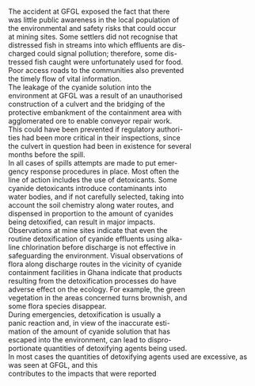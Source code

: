 
The accident at GFGL exposed the fact that there  
was little public awareness in the local population of  
the environmental and safety risks that could occur  
at mining sites. Some settlers did not recognise that  
distressed fish in streams into which effluents are dis-  
charged could signal pollution; therefore, some dis-  
tressed fish caught were unfortunately used for food.  
Poor access roads to the communities also prevented  
the timely flow of vital information.  
The leakage of the cyanide solution into the  
environment at GFGL was a result of an unauthorised  
construction of a culvert and the bridging of the  
protective embankment of the containment area with  
agglomerated ore to enable conveyor repair work.  
This could have been prevented if regulatory authori-  
ties had been more critical in their inspections, since  
the culvert in question had been in existence for several  
months before the spill.  
In all cases of spills attempts are made to put emer-  
gency response procedures in place. Most often the  
line of action includes the use of detoxicants. Some  
cyanide detoxicants introduce contaminants into  
water bodies, and if not carefully selected, taking into  
account the soil chemistry along water routes, and  
dispensed in proportion to the amount of cyanides  
being detoxified, can result in major impacts.  
Observations at mine sites indicate that even the  
routine detoxification of cyanide effluents using alka-  
line chlorination before discharge is not effective in  
safeguarding the environment. Visual observations of  
flora along discharge routes in the vicinity of cyanide  
containment facilities in Ghana indicate that products  
resulting from the detoxification processes do have  
adverse effect on the ecology. For example, the green  
vegetation in the areas concerned turns brownish, and  
some flora species disappear.  
During emergencies, detoxification is usually a  
panic reaction and, in view of the inaccurate esti-  
mation of the amount of cyanide solution that has  
escaped into the environment, can lead to dispro-  
portionate quantities of detoxifying agents being used.  
In most cases the quantities of detoxifying agents
used are excessive, as was seen at GFGL, and this  
contributes to the impacts that were reported